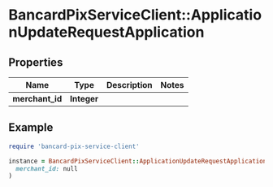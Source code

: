 # BancardPixServiceClient::ApplicationUpdateRequestApplication

## Properties

| Name | Type | Description | Notes |
| ---- | ---- | ----------- | ----- |
| **merchant_id** | **Integer** |  |  |

## Example

```ruby
require 'bancard-pix-service-client'

instance = BancardPixServiceClient::ApplicationUpdateRequestApplication.new(
  merchant_id: null
)
```

